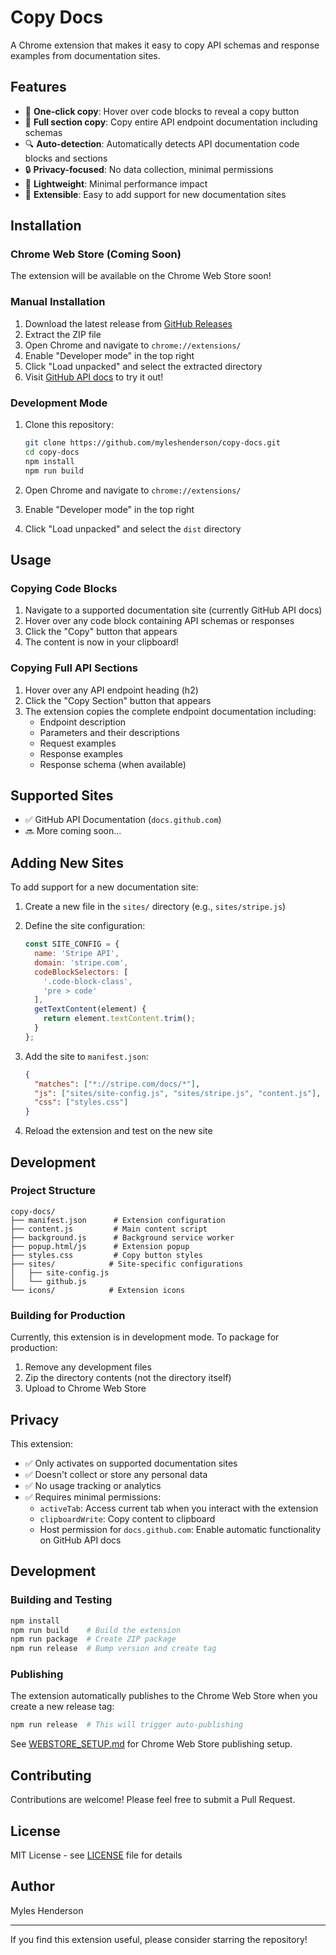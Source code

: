 # Copy Docs

A Chrome extension that makes it easy to copy API schemas and response examples from documentation sites.

## Features

- 🎯 **One-click copy**: Hover over code blocks to reveal a copy button
- 📄 **Full section copy**: Copy entire API endpoint documentation including schemas
- 🔍 **Auto-detection**: Automatically detects API documentation code blocks and sections
- 🔒 **Privacy-focused**: No data collection, minimal permissions
- 🚀 **Lightweight**: Minimal performance impact
- 🔌 **Extensible**: Easy to add support for new documentation sites

## Installation

### Chrome Web Store (Coming Soon)
The extension will be available on the Chrome Web Store soon!

### Manual Installation

1. Download the latest release from [GitHub Releases](https://github.com/myleshenderson/copy-docs/releases)
2. Extract the ZIP file
3. Open Chrome and navigate to `chrome://extensions/`
4. Enable "Developer mode" in the top right
5. Click "Load unpacked" and select the extracted directory
6. Visit [GitHub API docs](https://docs.github.com/en/rest) to try it out!

### Development Mode

1. Clone this repository:
   ```bash
   git clone https://github.com/myleshenderson/copy-docs.git
   cd copy-docs
   npm install
   npm run build
   ```

2. Open Chrome and navigate to `chrome://extensions/`
3. Enable "Developer mode" in the top right
4. Click "Load unpacked" and select the `dist` directory

## Usage

### Copying Code Blocks
1. Navigate to a supported documentation site (currently GitHub API docs)
2. Hover over any code block containing API schemas or responses
3. Click the "Copy" button that appears
4. The content is now in your clipboard!

### Copying Full API Sections
1. Hover over any API endpoint heading (h2)
2. Click the "Copy Section" button that appears
3. The extension copies the complete endpoint documentation including:
   - Endpoint description
   - Parameters and their descriptions
   - Request examples
   - Response examples
   - Response schema (when available)

## Supported Sites

- ✅ GitHub API Documentation (`docs.github.com`)
- 🔜 More coming soon...

## Adding New Sites

To add support for a new documentation site:

1. Create a new file in the `sites/` directory (e.g., `sites/stripe.js`)

2. Define the site configuration:
   ```javascript
   const SITE_CONFIG = {
     name: 'Stripe API',
     domain: 'stripe.com',
     codeBlockSelectors: [
       '.code-block-class',
       'pre > code'
     ],
     getTextContent(element) {
       return element.textContent.trim();
     }
   };
   ```

3. Add the site to `manifest.json`:
   ```json
   {
     "matches": ["*://stripe.com/docs/*"],
     "js": ["sites/site-config.js", "sites/stripe.js", "content.js"],
     "css": ["styles.css"]
   }
   ```

4. Reload the extension and test on the new site

## Development

### Project Structure

```
copy-docs/
├── manifest.json      # Extension configuration
├── content.js         # Main content script
├── background.js      # Background service worker
├── popup.html/js      # Extension popup
├── styles.css         # Copy button styles
├── sites/            # Site-specific configurations
│   ├── site-config.js
│   └── github.js
└── icons/            # Extension icons
```

### Building for Production

Currently, this extension is in development mode. To package for production:

1. Remove any development files
2. Zip the directory contents (not the directory itself)
3. Upload to Chrome Web Store

## Privacy

This extension:
- ✅ Only activates on supported documentation sites
- ✅ Doesn't collect or store any personal data
- ✅ No usage tracking or analytics
- ✅ Requires minimal permissions:
  - `activeTab`: Access current tab when you interact with the extension
  - `clipboardWrite`: Copy content to clipboard
  - Host permission for `docs.github.com`: Enable automatic functionality on GitHub API docs

## Development

### Building and Testing
```bash
npm install
npm run build    # Build the extension
npm run package  # Create ZIP package
npm run release  # Bump version and create tag
```

### Publishing
The extension automatically publishes to the Chrome Web Store when you create a new release tag:

```bash
npm run release  # This will trigger auto-publishing
```

See [WEBSTORE_SETUP.md](WEBSTORE_SETUP.md) for Chrome Web Store publishing setup.

## Contributing

Contributions are welcome! Please feel free to submit a Pull Request.

## License

MIT License - see [LICENSE](LICENSE) file for details

## Author

Myles Henderson

---

If you find this extension useful, please consider starring the repository!